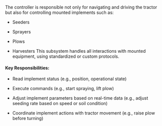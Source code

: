 
The controller is responsible not only for navigating and driving the tractor but also for controlling mounted implements such as:

- Seeders
    
- Sprayers
    
- Plows
    
- Harvesters
This subsystem handles all interactions with mounted equipment, using standardized or custom protocols.
#### Key Responsibilities:

- Read implement status (e.g., position, operational state)
    
- Execute commands (e.g., start spraying, lift plow)
    
- Adjust implement parameters based on real-time data (e.g., adjust seeding rate based on speed or soil condition)
    
- Coordinate implement actions with tractor movement (e.g., raise plow before turning)



